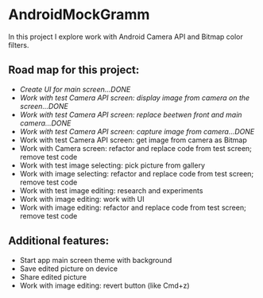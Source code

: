 # AndroidMockGramm
In this project I explore work with Android Camera API and Bitmap color filters.

## Road map for this project:
- *Create UI for main screen...DONE*
- *Work with test Camera API screen: display image from camera on the screen...DONE*
- *Work with test Camera API screen: replace beetwen front and main camera...DONE*
- *Work with test Camera API screen: capture image from camera...DONE*
- Work with test Camera API screen: get image from camera as Bitmap
- Work with Camera screen: refactor and replace code from test screen; remove test code
- Work with test image selecting: pick picture from gallery
- Work with image selecting: refactor and replace code from test screen; remove test code
- Work with test image editing: research and experiments
- Work with image editing: work with UI
- Work with image editing: refactor and replace code from test screen; remove test code

## Additional features:
- Start app main screen theme with background
- Save edited picture on device
- Share edited picture
- Work with image editing: revert button (like Cmd+z)
